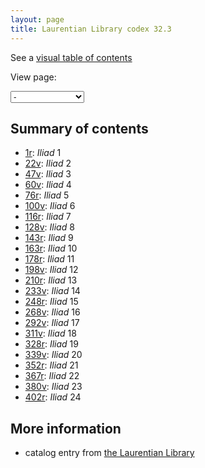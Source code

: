 ```yaml
---
layout: page
title: Laurentian Library codex 32.3
---
```




See a [visual table of contents](./toc/)

View page:

<select id="selectbox" name="" onchange="javascript:location.href = this.value;"><option select="selected">-</option>Vector(<option value="./frontcover/">frontcover</option>, <option value="./insidefrontcover/">insidefrontcover</option>, <option value="./frontguard1r/">frontguard1r</option>, <option value="./frontguard1v/">frontguard1v</option>, <option value="./frontguard2r/">frontguard2r</option>, <option value="./frontguard2v/">frontguard2v</option>, <option value="./1r/">1r</option>, <option value="./1v/">1v</option>, <option value="./2r/">2r</option>, <option value="./2v/">2v</option>, <option value="./3r/">3r</option>, <option value="./3v/">3v</option>, <option value="./4r/">4r</option>, <option value="./4v/">4v</option>, <option value="./5r/">5r</option>, <option value="./5v/">5v</option>, <option value="./6r/">6r</option>, <option value="./6v/">6v</option>, <option value="./7r/">7r</option>, <option value="./7v/">7v</option>, <option value="./8r/">8r</option>, <option value="./8v/">8v</option>, <option value="./9r/">9r</option>, <option value="./9v/">9v</option>, <option value="./10r/">10r</option>, <option value="./10v/">10v</option>, <option value="./11r/">11r</option>, <option value="./11v/">11v</option>, <option value="./12r/">12r</option>, <option value="./12v/">12v</option>, <option value="./13r/">13r</option>, <option value="./13v/">13v</option>, <option value="./14r/">14r</option>, <option value="./14v/">14v</option>, <option value="./15r/">15r</option>, <option value="./15v/">15v</option>, <option value="./16r/">16r</option>, <option value="./16v/">16v</option>, <option value="./17r/">17r</option>, <option value="./17v/">17v</option>, <option value="./18r/">18r</option>, <option value="./18v/">18v</option>, <option value="./19r/">19r</option>, <option value="./19v/">19v</option>, <option value="./20r/">20r</option>, <option value="./20v/">20v</option>, <option value="./21r/">21r</option>, <option value="./21v/">21v</option>, <option value="./22r/">22r</option>, <option value="./22v/">22v</option>, <option value="./23r/">23r</option>, <option value="./23v/">23v</option>, <option value="./24r/">24r</option>, <option value="./24v/">24v</option>, <option value="./25r/">25r</option>, <option value="./25v/">25v</option>, <option value="./26r/">26r</option>, <option value="./26v/">26v</option>, <option value="./27r/">27r</option>, <option value="./27v/">27v</option>, <option value="./28r/">28r</option>, <option value="./28v/">28v</option>, <option value="./29r/">29r</option>, <option value="./29v/">29v</option>, <option value="./30r/">30r</option>, <option value="./30v/">30v</option>, <option value="./31r/">31r</option>, <option value="./31v/">31v</option>, <option value="./32r/">32r</option>, <option value="./32v/">32v</option>, <option value="./33r/">33r</option>, <option value="./33v/">33v</option>, <option value="./34r/">34r</option>, <option value="./34v/">34v</option>, <option value="./35r/">35r</option>, <option value="./35v/">35v</option>, <option value="./36r/">36r</option>, <option value="./36v/">36v</option>, <option value="./37r/">37r</option>, <option value="./37v/">37v</option>, <option value="./38r/">38r</option>, <option value="./38v/">38v</option>, <option value="./39r/">39r</option>, <option value="./39v/">39v</option>, <option value="./40r/">40r</option>, <option value="./40v/">40v</option>, <option value="./41r/">41r</option>, <option value="./41v/">41v</option>, <option value="./42r/">42r</option>, <option value="./42v/">42v</option>, <option value="./43r/">43r</option>, <option value="./43v/">43v</option>, <option value="./44r/">44r</option>, <option value="./44v/">44v</option>, <option value="./45r/">45r</option>, <option value="./45v/">45v</option>, <option value="./46r/">46r</option>, <option value="./46v/">46v</option>, <option value="./47r/">47r</option>, <option value="./47v/">47v</option>, <option value="./48r/">48r</option>, <option value="./48v/">48v</option>, <option value="./49r/">49r</option>, <option value="./49v/">49v</option>, <option value="./50r/">50r</option>, <option value="./50v/">50v</option>, <option value="./51r/">51r</option>, <option value="./51v/">51v</option>, <option value="./52r/">52r</option>, <option value="./52v/">52v</option>, <option value="./53r/">53r</option>, <option value="./53v/">53v</option>, <option value="./54r/">54r</option>, <option value="./54v/">54v</option>, <option value="./55r/">55r</option>, <option value="./55v/">55v</option>, <option value="./56r/">56r</option>, <option value="./56v/">56v</option>, <option value="./57r/">57r</option>, <option value="./57v/">57v</option>, <option value="./58r/">58r</option>, <option value="./58v/">58v</option>, <option value="./59r/">59r</option>, <option value="./59v/">59v</option>, <option value="./60r/">60r</option>, <option value="./60v/">60v</option>, <option value="./61r/">61r</option>, <option value="./61v/">61v</option>, <option value="./62r/">62r</option>, <option value="./62v/">62v</option>, <option value="./63r/">63r</option>, <option value="./63v/">63v</option>, <option value="./64r/">64r</option>, <option value="./64v/">64v</option>, <option value="./65r/">65r</option>, <option value="./65v/">65v</option>, <option value="./66r/">66r</option>, <option value="./66v/">66v</option>, <option value="./67r/">67r</option>, <option value="./67v/">67v</option>, <option value="./68r/">68r</option>, <option value="./68v/">68v</option>, <option value="./69r/">69r</option>, <option value="./69v/">69v</option>, <option value="./70r/">70r</option>, <option value="./70v/">70v</option>, <option value="./71r/">71r</option>, <option value="./71v/">71v</option>, <option value="./72r/">72r</option>, <option value="./72v/">72v</option>, <option value="./73r/">73r</option>, <option value="./73v/">73v</option>, <option value="./74r/">74r</option>, <option value="./74v/">74v</option>, <option value="./75r/">75r</option>, <option value="./75v/">75v</option>, <option value="./76r/">76r</option>, <option value="./76v/">76v</option>, <option value="./77r/">77r</option>, <option value="./77v/">77v</option>, <option value="./78r/">78r</option>, <option value="./78v/">78v</option>, <option value="./79r/">79r</option>, <option value="./79v/">79v</option>, <option value="./80r/">80r</option>, <option value="./80v/">80v</option>, <option value="./81r/">81r</option>, <option value="./81v/">81v</option>, <option value="./82r/">82r</option>, <option value="./82v/">82v</option>, <option value="./83r/">83r</option>, <option value="./83v/">83v</option>, <option value="./84r/">84r</option>, <option value="./84v/">84v</option>, <option value="./85r/">85r</option>, <option value="./85v/">85v</option>, <option value="./86r/">86r</option>, <option value="./86v/">86v</option>, <option value="./87r/">87r</option>, <option value="./87v/">87v</option>, <option value="./88r/">88r</option>, <option value="./88v/">88v</option>, <option value="./89r/">89r</option>, <option value="./89v/">89v</option>, <option value="./90r/">90r</option>, <option value="./90v/">90v</option>, <option value="./91r/">91r</option>, <option value="./91v/">91v</option>, <option value="./92r/">92r</option>, <option value="./92v/">92v</option>, <option value="./93r/">93r</option>, <option value="./93v/">93v</option>, <option value="./94r/">94r</option>, <option value="./94v/">94v</option>, <option value="./95r/">95r</option>, <option value="./95v/">95v</option>, <option value="./96r/">96r</option>, <option value="./96v/">96v</option>, <option value="./97r/">97r</option>, <option value="./97v/">97v</option>, <option value="./98r/">98r</option>, <option value="./98v/">98v</option>, <option value="./99r/">99r</option>, <option value="./99v/">99v</option>, <option value="./100r/">100r</option>, <option value="./100v/">100v</option>, <option value="./101r/">101r</option>, <option value="./101v/">101v</option>, <option value="./102r/">102r</option>, <option value="./102v/">102v</option>, <option value="./103r/">103r</option>, <option value="./103v/">103v</option>, <option value="./104r/">104r</option>, <option value="./104v/">104v</option>, <option value="./105r/">105r</option>, <option value="./105v/">105v</option>, <option value="./106r/">106r</option>, <option value="./106v/">106v</option>, <option value="./107r/">107r</option>, <option value="./107v/">107v</option>, <option value="./108r/">108r</option>, <option value="./108v/">108v</option>, <option value="./109r/">109r</option>, <option value="./109v/">109v</option>, <option value="./110r/">110r</option>, <option value="./110v/">110v</option>, <option value="./111r/">111r</option>, <option value="./111v/">111v</option>, <option value="./112r/">112r</option>, <option value="./112v/">112v</option>, <option value="./113r/">113r</option>, <option value="./113v/">113v</option>, <option value="./114r/">114r</option>, <option value="./114v/">114v</option>, <option value="./115r/">115r</option>, <option value="./115v/">115v</option>, <option value="./116r/">116r</option>, <option value="./116v/">116v</option>, <option value="./117r/">117r</option>, <option value="./117v/">117v</option>, <option value="./118r/">118r</option>, <option value="./118v/">118v</option>, <option value="./119r/">119r</option>, <option value="./119v/">119v</option>, <option value="./120r/">120r</option>, <option value="./120v/">120v</option>, <option value="./121r/">121r</option>, <option value="./121v/">121v</option>, <option value="./122r/">122r</option>, <option value="./122v/">122v</option>, <option value="./123r/">123r</option>, <option value="./123v/">123v</option>, <option value="./124r/">124r</option>, <option value="./124v/">124v</option>, <option value="./125r/">125r</option>, <option value="./125v/">125v</option>, <option value="./126r/">126r</option>, <option value="./126v/">126v</option>, <option value="./127r/">127r</option>, <option value="./127v/">127v</option>, <option value="./128r/">128r</option>, <option value="./128v/">128v</option>, <option value="./129r/">129r</option>, <option value="./129v/">129v</option>, <option value="./130r/">130r</option>, <option value="./130v/">130v</option>, <option value="./131r/">131r</option>, <option value="./131v/">131v</option>, <option value="./132r/">132r</option>, <option value="./132v/">132v</option>, <option value="./133r/">133r</option>, <option value="./133v/">133v</option>, <option value="./134r/">134r</option>, <option value="./134v/">134v</option>, <option value="./135r/">135r</option>, <option value="./135v/">135v</option>, <option value="./136r/">136r</option>, <option value="./136v/">136v</option>, <option value="./137r/">137r</option>, <option value="./137v/">137v</option>, <option value="./138r/">138r</option>, <option value="./138v/">138v</option>, <option value="./139r/">139r</option>, <option value="./139v/">139v</option>, <option value="./140r/">140r</option>, <option value="./140v/">140v</option>, <option value="./141r/">141r</option>, <option value="./141v/">141v</option>, <option value="./142r/">142r</option>, <option value="./142v/">142v</option>, <option value="./143r/">143r</option>, <option value="./143v/">143v</option>, <option value="./144r/">144r</option>, <option value="./144v/">144v</option>, <option value="./145r/">145r</option>, <option value="./145v/">145v</option>, <option value="./146r/">146r</option>, <option value="./146v/">146v</option>, <option value="./147r/">147r</option>, <option value="./147v/">147v</option>, <option value="./148r/">148r</option>, <option value="./148v/">148v</option>, <option value="./149r/">149r</option>, <option value="./149v/">149v</option>, <option value="./150r/">150r</option>, <option value="./150v/">150v</option>, <option value="./151r/">151r</option>, <option value="./151v/">151v</option>, <option value="./152r/">152r</option>, <option value="./152v/">152v</option>, <option value="./153r/">153r</option>, <option value="./153v/">153v</option>, <option value="./154r/">154r</option>, <option value="./154v/">154v</option>, <option value="./155r/">155r</option>, <option value="./155v/">155v</option>, <option value="./156r/">156r</option>, <option value="./156v/">156v</option>, <option value="./157r/">157r</option>, <option value="./157v/">157v</option>, <option value="./158r/">158r</option>, <option value="./158v/">158v</option>, <option value="./159r/">159r</option>, <option value="./159v/">159v</option>, <option value="./160r/">160r</option>, <option value="./160v/">160v</option>, <option value="./161r/">161r</option>, <option value="./161v/">161v</option>, <option value="./162r/">162r</option>, <option value="./162v/">162v</option>, <option value="./163r/">163r</option>, <option value="./163v/">163v</option>, <option value="./164r/">164r</option>, <option value="./164v/">164v</option>, <option value="./165r/">165r</option>, <option value="./165v/">165v</option>, <option value="./166r/">166r</option>, <option value="./166v/">166v</option>, <option value="./167r/">167r</option>, <option value="./167v/">167v</option>, <option value="./168r/">168r</option>, <option value="./168v/">168v</option>, <option value="./169r/">169r</option>, <option value="./169v/">169v</option>, <option value="./170r/">170r</option>, <option value="./170v/">170v</option>, <option value="./171r/">171r</option>, <option value="./171v/">171v</option>, <option value="./172r/">172r</option>, <option value="./172v/">172v</option>, <option value="./173r/">173r</option>, <option value="./173v/">173v</option>, <option value="./174r/">174r</option>, <option value="./174v/">174v</option>, <option value="./175r/">175r</option>, <option value="./175v/">175v</option>, <option value="./176r/">176r</option>, <option value="./176v/">176v</option>, <option value="./177r/">177r</option>, <option value="./177v/">177v</option>, <option value="./178r/">178r</option>, <option value="./178v/">178v</option>, <option value="./179r/">179r</option>, <option value="./179v/">179v</option>, <option value="./180r/">180r</option>, <option value="./180v/">180v</option>, <option value="./181r/">181r</option>, <option value="./181v/">181v</option>, <option value="./182r/">182r</option>, <option value="./182v/">182v</option>, <option value="./183r/">183r</option>, <option value="./183v/">183v</option>, <option value="./184r/">184r</option>, <option value="./184v/">184v</option>, <option value="./185r/">185r</option>, <option value="./185v/">185v</option>, <option value="./186r/">186r</option>, <option value="./186v/">186v</option>, <option value="./187r/">187r</option>, <option value="./187v/">187v</option>, <option value="./188r/">188r</option>, <option value="./188v/">188v</option>, <option value="./189r/">189r</option>, <option value="./189v/">189v</option>, <option value="./190r/">190r</option>, <option value="./190v/">190v</option>, <option value="./191r/">191r</option>, <option value="./191v/">191v</option>, <option value="./192r/">192r</option>, <option value="./192v/">192v</option>, <option value="./193r/">193r</option>, <option value="./193v/">193v</option>, <option value="./194r/">194r</option>, <option value="./194v/">194v</option>, <option value="./195r/">195r</option>, <option value="./195v/">195v</option>, <option value="./196r/">196r</option>, <option value="./196v/">196v</option>, <option value="./197r/">197r</option>, <option value="./197v/">197v</option>, <option value="./198r/">198r</option>, <option value="./198v/">198v</option>, <option value="./199r/">199r</option>, <option value="./199v/">199v</option>, <option value="./200r/">200r</option>, <option value="./200v/">200v</option>, <option value="./201r/">201r</option>, <option value="./201v/">201v</option>, <option value="./202r/">202r</option>, <option value="./202v/">202v</option>, <option value="./203r/">203r</option>, <option value="./203v/">203v</option>, <option value="./204r/">204r</option>, <option value="./204v/">204v</option>, <option value="./205r/">205r</option>, <option value="./205v/">205v</option>, <option value="./206r/">206r</option>, <option value="./206v/">206v</option>, <option value="./207r/">207r</option>, <option value="./207v/">207v</option>, <option value="./208r/">208r</option>, <option value="./208v/">208v</option>, <option value="./209r/">209r</option>, <option value="./209v/">209v</option>, <option value="./210r/">210r</option>, <option value="./210v/">210v</option>, <option value="./211r/">211r</option>, <option value="./211v/">211v</option>, <option value="./212r/">212r</option>, <option value="./212v/">212v</option>, <option value="./213r/">213r</option>, <option value="./213v/">213v</option>, <option value="./214r/">214r</option>, <option value="./214v/">214v</option>, <option value="./215r/">215r</option>, <option value="./215v/">215v</option>, <option value="./216r/">216r</option>, <option value="./216v/">216v</option>, <option value="./217r/">217r</option>, <option value="./217v/">217v</option>, <option value="./218r/">218r</option>, <option value="./218v/">218v</option>, <option value="./219r/">219r</option>, <option value="./219v/">219v</option>, <option value="./220r/">220r</option>, <option value="./220v/">220v</option>, <option value="./221r/">221r</option>, <option value="./221v/">221v</option>, <option value="./222r/">222r</option>, <option value="./222v/">222v</option>, <option value="./223r/">223r</option>, <option value="./223v/">223v</option>, <option value="./224r/">224r</option>, <option value="./224v/">224v</option>, <option value="./225r/">225r</option>, <option value="./225v/">225v</option>, <option value="./226r/">226r</option>, <option value="./226v/">226v</option>, <option value="./227r/">227r</option>, <option value="./227v/">227v</option>, <option value="./228r/">228r</option>, <option value="./228v/">228v</option>, <option value="./229r/">229r</option>, <option value="./229v/">229v</option>, <option value="./230r/">230r</option>, <option value="./230v/">230v</option>, <option value="./231r/">231r</option>, <option value="./231v/">231v</option>, <option value="./232r/">232r</option>, <option value="./232v/">232v</option>, <option value="./233r/">233r</option>, <option value="./233v/">233v</option>, <option value="./234r/">234r</option>, <option value="./234v/">234v</option>, <option value="./235r/">235r</option>, <option value="./235v/">235v</option>, <option value="./236r/">236r</option>, <option value="./236v/">236v</option>, <option value="./237r/">237r</option>, <option value="./237v/">237v</option>, <option value="./238r/">238r</option>, <option value="./238v/">238v</option>, <option value="./239r/">239r</option>, <option value="./239v/">239v</option>, <option value="./240r/">240r</option>, <option value="./240v/">240v</option>, <option value="./241r/">241r</option>, <option value="./241v/">241v</option>, <option value="./242r/">242r</option>, <option value="./242v/">242v</option>, <option value="./243r/">243r</option>, <option value="./243v/">243v</option>, <option value="./244r/">244r</option>, <option value="./244v/">244v</option>, <option value="./245r/">245r</option>, <option value="./245v/">245v</option>, <option value="./246r/">246r</option>, <option value="./246v/">246v</option>, <option value="./247r/">247r</option>, <option value="./247v/">247v</option>, <option value="./248r/">248r</option>, <option value="./248v/">248v</option>, <option value="./249r/">249r</option>, <option value="./249v/">249v</option>, <option value="./250r/">250r</option>, <option value="./250v/">250v</option>, <option value="./251r/">251r</option>, <option value="./251v/">251v</option>, <option value="./252r/">252r</option>, <option value="./252v/">252v</option>, <option value="./253r/">253r</option>, <option value="./253v/">253v</option>, <option value="./254r/">254r</option>, <option value="./254v/">254v</option>, <option value="./255r/">255r</option>, <option value="./255v/">255v</option>, <option value="./256r/">256r</option>, <option value="./256v/">256v</option>, <option value="./257r/">257r</option>, <option value="./257v/">257v</option>, <option value="./258r/">258r</option>, <option value="./258v/">258v</option>, <option value="./259r/">259r</option>, <option value="./259v/">259v</option>, <option value="./260r/">260r</option>, <option value="./260v/">260v</option>, <option value="./261r/">261r</option>, <option value="./261v/">261v</option>, <option value="./262r/">262r</option>, <option value="./262v/">262v</option>, <option value="./263r/">263r</option>, <option value="./263v/">263v</option>, <option value="./264r/">264r</option>, <option value="./264v/">264v</option>, <option value="./265r/">265r</option>, <option value="./265v/">265v</option>, <option value="./266r/">266r</option>, <option value="./266v/">266v</option>, <option value="./267r/">267r</option>, <option value="./267v/">267v</option>, <option value="./268r/">268r</option>, <option value="./268v/">268v</option>, <option value="./269r/">269r</option>, <option value="./269v/">269v</option>, <option value="./270r/">270r</option>, <option value="./270v/">270v</option>, <option value="./271r/">271r</option>, <option value="./271v/">271v</option>, <option value="./272r/">272r</option>, <option value="./272v/">272v</option>, <option value="./273r/">273r</option>, <option value="./273v/">273v</option>, <option value="./274r/">274r</option>, <option value="./274v/">274v</option>, <option value="./275r/">275r</option>, <option value="./275v/">275v</option>, <option value="./276r/">276r</option>, <option value="./276v/">276v</option>, <option value="./277r/">277r</option>, <option value="./277v/">277v</option>, <option value="./278r/">278r</option>, <option value="./278v/">278v</option>, <option value="./279r/">279r</option>, <option value="./279v/">279v</option>, <option value="./280r/">280r</option>, <option value="./280v/">280v</option>, <option value="./281r/">281r</option>, <option value="./281v/">281v</option>, <option value="./282r/">282r</option>, <option value="./282v/">282v</option>, <option value="./283r/">283r</option>, <option value="./283v/">283v</option>, <option value="./284r/">284r</option>, <option value="./284v/">284v</option>, <option value="./285r/">285r</option>, <option value="./285v/">285v</option>, <option value="./286r/">286r</option>, <option value="./286v/">286v</option>, <option value="./287r/">287r</option>, <option value="./287v/">287v</option>, <option value="./288r/">288r</option>, <option value="./288v/">288v</option>, <option value="./289r/">289r</option>, <option value="./289v/">289v</option>, <option value="./290r/">290r</option>, <option value="./290v/">290v</option>, <option value="./291r/">291r</option>, <option value="./291v/">291v</option>, <option value="./292r/">292r</option>, <option value="./292v/">292v</option>, <option value="./293r/">293r</option>, <option value="./293v/">293v</option>, <option value="./294r/">294r</option>, <option value="./294v/">294v</option>, <option value="./295r/">295r</option>, <option value="./295v/">295v</option>, <option value="./296r/">296r</option>, <option value="./296v/">296v</option>, <option value="./297r/">297r</option>, <option value="./297v/">297v</option>, <option value="./298r/">298r</option>, <option value="./298v/">298v</option>, <option value="./299r/">299r</option>, <option value="./299v/">299v</option>, <option value="./300r/">300r</option>, <option value="./300v/">300v</option>, <option value="./301r/">301r</option>, <option value="./301v/">301v</option>, <option value="./302r/">302r</option>, <option value="./302v/">302v</option>, <option value="./303r/">303r</option>, <option value="./303v/">303v</option>, <option value="./304r/">304r</option>, <option value="./304v/">304v</option>, <option value="./305r/">305r</option>, <option value="./305v/">305v</option>, <option value="./306r/">306r</option>, <option value="./306v/">306v</option>, <option value="./307r/">307r</option>, <option value="./307v/">307v</option>, <option value="./308r/">308r</option>, <option value="./308v/">308v</option>, <option value="./309r/">309r</option>, <option value="./309v/">309v</option>, <option value="./310r/">310r</option>, <option value="./310v/">310v</option>, <option value="./311r/">311r</option>, <option value="./311v/">311v</option>, <option value="./312r/">312r</option>, <option value="./312v/">312v</option>, <option value="./313r/">313r</option>, <option value="./313v/">313v</option>, <option value="./314r/">314r</option>, <option value="./314v/">314v</option>, <option value="./315r/">315r</option>, <option value="./315v/">315v</option>, <option value="./316r/">316r</option>, <option value="./316v/">316v</option>, <option value="./317r/">317r</option>, <option value="./317v/">317v</option>, <option value="./318r/">318r</option>, <option value="./318v/">318v</option>, <option value="./319r/">319r</option>, <option value="./319v/">319v</option>, <option value="./320r/">320r</option>, <option value="./320v/">320v</option>, <option value="./321r/">321r</option>, <option value="./321v/">321v</option>, <option value="./322r/">322r</option>, <option value="./322v/">322v</option>, <option value="./323r/">323r</option>, <option value="./323v/">323v</option>, <option value="./324r/">324r</option>, <option value="./324v/">324v</option>, <option value="./325r/">325r</option>, <option value="./325v/">325v</option>, <option value="./326r/">326r</option>, <option value="./326v/">326v</option>, <option value="./327r/">327r</option>, <option value="./327v/">327v</option>, <option value="./328r/">328r</option>, <option value="./328v/">328v</option>, <option value="./329r/">329r</option>, <option value="./329v/">329v</option>, <option value="./330r/">330r</option>, <option value="./330v/">330v</option>, <option value="./331r/">331r</option>, <option value="./331v/">331v</option>, <option value="./332r/">332r</option>, <option value="./332v/">332v</option>, <option value="./333r/">333r</option>, <option value="./333v/">333v</option>, <option value="./334r/">334r</option>, <option value="./334v/">334v</option>, <option value="./335r/">335r</option>, <option value="./335v/">335v</option>, <option value="./336r/">336r</option>, <option value="./336v/">336v</option>, <option value="./337r/">337r</option>, <option value="./337v/">337v</option>, <option value="./338r/">338r</option>, <option value="./338v/">338v</option>, <option value="./339r/">339r</option>, <option value="./339v/">339v</option>, <option value="./340r/">340r</option>, <option value="./340v/">340v</option>, <option value="./341r/">341r</option>, <option value="./341v/">341v</option>, <option value="./342r/">342r</option>, <option value="./342v/">342v</option>, <option value="./343r/">343r</option>, <option value="./343v/">343v</option>, <option value="./344r/">344r</option>, <option value="./344v/">344v</option>, <option value="./345r/">345r</option>, <option value="./345v/">345v</option>, <option value="./346r/">346r</option>, <option value="./346v/">346v</option>, <option value="./347r/">347r</option>, <option value="./347v/">347v</option>, <option value="./348r/">348r</option>, <option value="./348v/">348v</option>, <option value="./349r/">349r</option>, <option value="./349v/">349v</option>, <option value="./350r/">350r</option>, <option value="./350v/">350v</option>, <option value="./351r/">351r</option>, <option value="./351v/">351v</option>, <option value="./352r/">352r</option>, <option value="./352v/">352v</option>, <option value="./353r/">353r</option>, <option value="./353v/">353v</option>, <option value="./354r/">354r</option>, <option value="./354v/">354v</option>, <option value="./355r/">355r</option>, <option value="./355v/">355v</option>, <option value="./356r/">356r</option>, <option value="./356v/">356v</option>, <option value="./357r/">357r</option>, <option value="./357v/">357v</option>, <option value="./358r/">358r</option>, <option value="./358v/">358v</option>, <option value="./359r/">359r</option>, <option value="./359v/">359v</option>, <option value="./360r/">360r</option>, <option value="./360v/">360v</option>, <option value="./361r/">361r</option>, <option value="./361v/">361v</option>, <option value="./362r/">362r</option>, <option value="./362v/">362v</option>, <option value="./363r/">363r</option>, <option value="./363v/">363v</option>, <option value="./364r/">364r</option>, <option value="./364v/">364v</option>, <option value="./365r/">365r</option>, <option value="./365v/">365v</option>, <option value="./366r/">366r</option>, <option value="./366v/">366v</option>, <option value="./367r/">367r</option>, <option value="./367v/">367v</option>, <option value="./368r/">368r</option>, <option value="./368v/">368v</option>, <option value="./369r/">369r</option>, <option value="./369v/">369v</option>, <option value="./370r/">370r</option>, <option value="./370v/">370v</option>, <option value="./371r/">371r</option>, <option value="./371v/">371v</option>, <option value="./372r/">372r</option>, <option value="./372v/">372v</option>, <option value="./373r/">373r</option>, <option value="./373v/">373v</option>, <option value="./374r/">374r</option>, <option value="./374v/">374v</option>, <option value="./375r/">375r</option>, <option value="./375v/">375v</option>, <option value="./376r/">376r</option>, <option value="./376v/">376v</option>, <option value="./377r/">377r</option>, <option value="./377v/">377v</option>, <option value="./378r/">378r</option>, <option value="./378v/">378v</option>, <option value="./379r/">379r</option>, <option value="./379v/">379v</option>, <option value="./380r/">380r</option>, <option value="./380v/">380v</option>, <option value="./381r/">381r</option>, <option value="./381v/">381v</option>, <option value="./382r/">382r</option>, <option value="./382v/">382v</option>, <option value="./383r/">383r</option>, <option value="./383v/">383v</option>, <option value="./384r/">384r</option>, <option value="./384v/">384v</option>, <option value="./385r/">385r</option>, <option value="./385v/">385v</option>, <option value="./386r/">386r</option>, <option value="./386v/">386v</option>, <option value="./387r/">387r</option>, <option value="./387v/">387v</option>, <option value="./388r/">388r</option>, <option value="./388v/">388v</option>, <option value="./389r/">389r</option>, <option value="./389v/">389v</option>, <option value="./390r/">390r</option>, <option value="./390v/">390v</option>, <option value="./391r/">391r</option>, <option value="./391v/">391v</option>, <option value="./392r/">392r</option>, <option value="./392v/">392v</option>, <option value="./393r/">393r</option>, <option value="./393v/">393v</option>, <option value="./394r/">394r</option>, <option value="./394v/">394v</option>, <option value="./395r/">395r</option>, <option value="./395v/">395v</option>, <option value="./396r/">396r</option>, <option value="./396v/">396v</option>, <option value="./397r/">397r</option>, <option value="./397v/">397v</option>, <option value="./398r/">398r</option>, <option value="./398v/">398v</option>, <option value="./399r/">399r</option>, <option value="./399v/">399v</option>, <option value="./400r/">400r</option>, <option value="./400v/">400v</option>, <option value="./401r/">401r</option>, <option value="./401v/">401v</option>, <option value="./402r/">402r</option>, <option value="./402v/">402v</option>, <option value="./403r/">403r</option>, <option value="./403v/">403v</option>, <option value="./404r/">404r</option>, <option value="./404v/">404v</option>, <option value="./405r/">405r</option>, <option value="./405v/">405v</option>, <option value="./406r/">406r</option>, <option value="./406v/">406v</option>, <option value="./407r/">407r</option>, <option value="./407v/">407v</option>, <option value="./408r/">408r</option>, <option value="./408v/">408v</option>, <option value="./409r/">409r</option>, <option value="./409v/">409v</option>, <option value="./410r/">410r</option>, <option value="./410v/">410v</option>, <option value="./411r/">411r</option>, <option value="./411v/">411v</option>, <option value="./412r/">412r</option>, <option value="./412v/">412v</option>, <option value="./413r/">413r</option>, <option value="./413v/">413v</option>, <option value="./414r/">414r</option>, <option value="./414v/">414v</option>, <option value="./415r/">415r</option>, <option value="./415v/">415v</option>, <option value="./416r/">416r</option>, <option value="./416v/">416v</option>, <option value="./417r/">417r</option>, <option value="./417v/">417v</option>, <option value="./418r/">418r</option>, <option value="./418v/">418v</option>, <option value="./419r/">419r</option>, <option value="./419v/">419v</option>, <option value="./420r/">420r</option>, <option value="./420v/">420v</option>, <option value="./421r/">421r</option>, <option value="./421v/">421v</option>, <option value="./422r/">422r</option>, <option value="./422v/">422v</option>, <option value="./423r/">423r</option>, <option value="./423v/">423v</option>, <option value="./424r/">424r</option>, <option value="./424v/">424v</option>, <option value="./425r/">425r</option>, <option value="./425v/">425v</option>, <option value="./rearguard1r/">rearguard1r</option>, <option value="./rearguard1v/">rearguard1v</option>, <option value="./rearguard2r/">rearguard2r</option>, <option value="./rearguard2v/">rearguard2v</option>, <option value="./insidebackcover/">insidebackcover</option>, <option value="./rearcover/">rearcover</option>)</select>


## Summary of contents

- [1r](./1r/): *Iliad*  1
- [22v](./22v/): *Iliad*  2
- [47v](./47v/): *Iliad*  3
- [60v](./60v/): *Iliad*  4
- [76r](./76r/): *Iliad*  5
- [100v](./100v/): *Iliad*  6
- [116r](./116r/): *Iliad*  7
- [128v](./128v/): *Iliad*  8
- [143r](./143r/): *Iliad*  9
- [163r](./163r/): *Iliad*  10
- [178r](./178r/): *Iliad*  11
- [198v](./198v/): *Iliad*  12
- [210r](./210r/): *Iliad*  13
- [233v](./233v/): *Iliad*  14
- [248r](./248r/): *Iliad*   15
- [268v](./268v/): *Iliad*  16
- [292v](./292v/): *Iliad*  17
- [311v](./311v/): *Iliad*  18
- [328r](./328r/): *Iliad*  19
- [339v](./339v/): *Iliad*  20
- [352r](./352r/): *Iliad*  21
- [367r](./367r/): *Iliad*  22
- [380v](./380v/): *Iliad*  23
- [402r](./402r/): *Iliad*  24


## More information

- catalog entry from [the Laurentian Library](http://mss.bmlonline.it/s.aspx?Id=AWOS3nxzI1A4r7GxMda1&c=catalogo#/oro/79)
